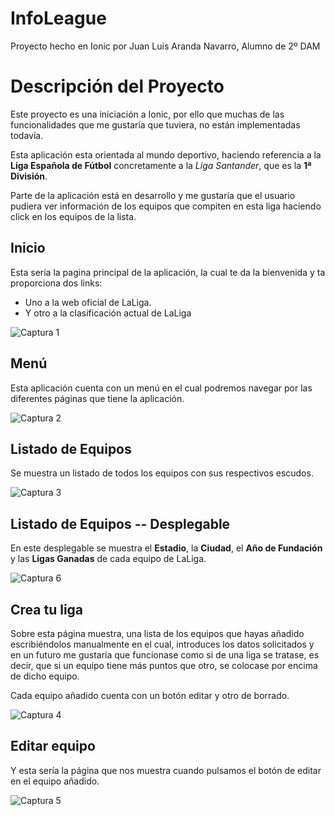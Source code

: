 # InfoLeague

Proyecto hecho en Ionic por Juan Luis Aranda Navarro, Alumno de 2º DAM

# Descripción del Proyecto

Este proyecto es una iniciación a Ionic, por ello que muchas de las funcionalidades que me gustaría que tuviera, no están implementadas todavía.

Esta aplicación esta orientada al mundo deportivo, haciendo referencia a la **Liga Española de Fútbol** concretamente a la *Liga Santander*, que es la **1ª División**.

Parte de la aplicación está en desarrollo y me gustaría que el usuario pudiera ver información de los equipos que compiten en esta liga haciendo click en los equipos de la lista.

## Inicio

Esta sería la pagina principal de la aplicación, la cual te da la bienvenida y ta proporciona dos links:
- Uno a la web oficial de LaLiga.
- Y otro a la clasificación actual de LaLiga

![Captura 1](Screenshot_ionic1.png)

## Menú

Esta aplicación cuenta con un menú en el cual podremos navegar por las diferentes páginas que tiene la aplicación.

![Captura 2](menu.png)

## Listado de Equipos

Se muestra un listado de todos los equipos con sus respectivos escudos.

![Captura 3](Screenshot_ionic3.png)

## Listado de Equipos -- Desplegable

En este desplegable se muestra el **Estadio**, la **Ciudad**, el **Año de Fundación** y las **Ligas Ganadas** de cada equipo de LaLiga.

![Captura 6](Screenshot_ionic6.png)

## Crea tu liga

Sobre esta página muestra, una lista de los equipos que hayas añadido escribiéndolos manualmente en el cual, introduces los datos solicitados y en un futuro me gustaría que funcionase como si de una liga se tratase, es decir, que si un equipo tiene más puntos que otro, se colocase por encima de dicho equipo.

Cada equipo añadido cuenta con un botón editar y otro de borrado.

![Captura 4](crea_tu_liga.png)

## Editar equipo

Y esta sería la página que nos muestra cuando pulsamos el botón de editar en el equipo añadido.

![Captura 5](Screenshot_ionic5.png)
